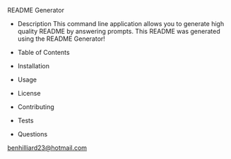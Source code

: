   README Generator

  * Description
  This command line application allows you to generate high quality README by answering prompts. This README was generated using  the README Generator!
 
  * Table of Contents
  * Installation
  * Usage
  * License
  * Contributing
  * Tests
  * Questions

  benhilliard23@hotmail.com 